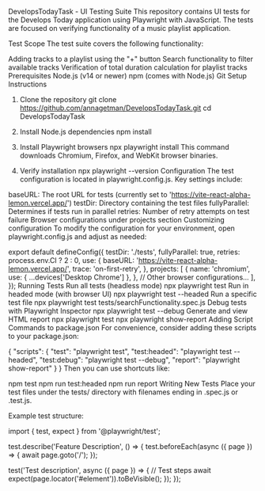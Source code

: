 DevelopsTodayTask - UI Testing Suite
This repository contains UI tests for the Develops Today application using Playwright with JavaScript. The tests are focused on verifying functionality of a music playlist application.

Test Scope
The test suite covers the following functionality:

Adding tracks to a playlist using the "+" button
Search functionality to filter available tracks
Verification of total duration calculation for playlist tracks
Prerequisites
Node.js (v14 or newer)
npm (comes with Node.js)
Git
Setup Instructions
1. Clone the repository
git clone https://github.com/annagetman/DevelopsTodayTask.git
cd DevelopsTodayTask
2. Install Node.js dependencies
npm install
3. Install Playwright browsers
npx playwright install
This command downloads Chromium, Firefox, and WebKit browser binaries.

4. Verify installation
npx playwright --version
Configuration
The test configuration is located in playwright.config.js. Key settings include:

baseURL: The root URL for tests (currently set to 'https://vite-react-alpha-lemon.vercel.app/')
testDir: Directory containing the test files
fullyParallel: Determines if tests run in parallel
retries: Number of retry attempts on test failure
Browser configurations under projects section
Customizing configuration
To modify the configuration for your environment, open playwright.config.js and adjust as needed:

export default defineConfig({
  testDir: './tests',
  fullyParallel: true,
  retries: process.env.CI ? 2 : 0,
  use: {
    baseURL: 'https://vite-react-alpha-lemon.vercel.app/',
    trace: 'on-first-retry',
  },
  projects: [
    {
      name: 'chromium',
      use: { ...devices['Desktop Chrome'] },
    },
    // Other browser configurations...
  ],
});
Running Tests
Run all tests (headless mode)
npx playwright test
Run in headed mode (with browser UI)
npx playwright test --headed
Run a specific test file
npx playwright test tests/searchFunctionality.spec.js
Debug tests with Playwright Inspector
npx playwright test --debug
Generate and view HTML report
npx playwright test
npx playwright show-report
Adding Script Commands to package.json
For convenience, consider adding these scripts to your package.json:

{
  "scripts": {
    "test": "playwright test",
    "test:headed": "playwright test --headed",
    "test:debug": "playwright test --debug",
    "report": "playwright show-report"
  }
}
Then you can use shortcuts like:

npm test
npm run test:headed
npm run report
Writing New Tests
Place your test files under the tests/ directory with filenames ending in .spec.js or .test.js.

Example test structure:

import { test, expect } from '@playwright/test';

test.describe('Feature Description', () => {
  test.beforeEach(async ({ page }) => {
    await page.goto('/');
  });

  test('Test description', async ({ page }) => {
    // Test steps
    await expect(page.locator('#element')).toBeVisible();
  });
});